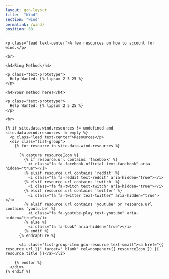 ```yaml
---
layout: gcn-layout
title:  "Wind"
section: "wind"
permalink: /wind/
position: 60
---
```


<div class="row">

  <div class="col-lg-8 col-lg-offset-2 col-md-10 col-md-offset-1 col-sm-12">

    <p class="lead text-center">A few resources on how to account for wind.</p>

    <br>

    <h4>Ring Method</h4>

    <p class="text-prototype">
      Help Wanted: {% lipsum 2 5 25 %}
    </p>

    <h4>Your method here!</h4>

    <p class="text-prototype">
      Help Wanted: {% lipsum 2 5 25 %}
    </p>

    <br>

    {% if site.data.wind.resources != undefined and site.data.wind.resources != empty %}
      <p class="lead text-center">Resources</p>
      <div class="list-group">
        {% for resource in site.data.wind.resources %}

          {% capture resourceIcon %}
            {% if resource.url contains 'facebook' %}
              <i class="fa fa-facebook-official text-facebook" aria-hidden="true"></i>
            {% elsif resource.url contains 'reddit' %}
              <i class="fa fa-reddit text-reddit" aria-hidden="true"></i>
            {% elsif resource.url contains 'twitch' %}
              <i class="fa fa-twitch text-twitch" aria-hidden="true"></i>
            {% elsif resource.url contains 'twitter' %}
              <i class="fa fa-twitter text-twitter" aria-hidden="true"></i>
            {% elsif resource.url contains 'youtube' or resource.url contains 'youtu.be' %}
              <i class="fa fa-youtube-play text-youtube" aria-hidden="true"></i>
            {% else %}
              <i class="fa fa-book" aria-hidden="true"></i>
            {% endif %}
          {% endcapture %}

          <li class="list-group-item gcn-resource text-small"><a href="{{ resource.url }}" target="_blank" rel=noopener>{{ resourceIcon }} {{ resource.title }}</a></li>

        {% endfor %}
      </div>
    {% endif %}

  </div>

</div>
